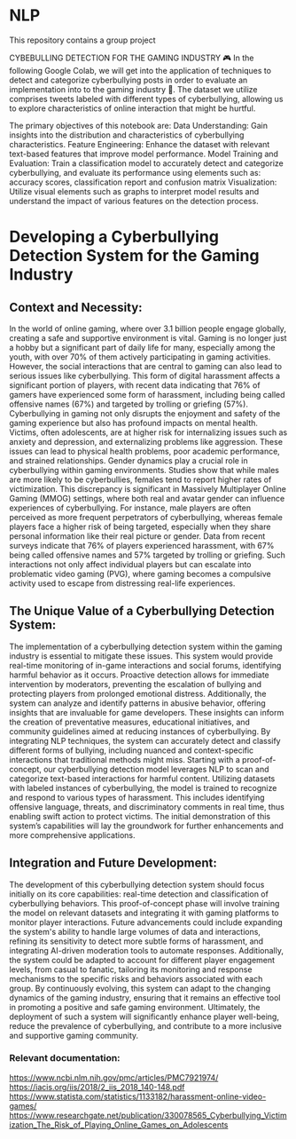 # NLP
This repository contains a group project 

CYBEBULLING DETECTION FOR THE GAMING INDUSTRY 🎮 In the following Google Colab, we will get into the application of techniques to detect and categorize cyberbullying posts in order to evaluate an implementation into to the gaming industry 👾. The dataset we utilize comprises tweets labeled with different types of cyberbullying, allowing us to explore characteristics of online interaction that might be hurtful. 

The primary objectives of this notebook are: 
Data Understanding: Gain insights into the distribution and characteristics of cyberbullying characteristics. 
Feature Engineering: Enhance the dataset with relevant text-based features that improve model performance. 
Model Training and Evaluation: Train a classification model to accurately detect and categorize cyberbullying, and evaluate its performance using elements such as: accuracy scores, classification report and confusion matrix 
Visualization: Utilize visual elements such as graphs to interpret model results and understand the impact of various features on the detection process. 



# Developing a Cyberbullying Detection System for the Gaming Industry

## Context and Necessity:
In the world of online gaming, where over 3.1 billion people engage globally, creating a safe and supportive environment is vital. Gaming is no longer just a hobby but a significant part of daily life for many, especially among the youth, with over 70% of them actively participating in gaming activities. However, the social interactions that are central to gaming can also lead to serious issues like cyberbullying. This form of digital harassment affects a significant portion of players, with recent data indicating that 76% of gamers have experienced some form of harassment, including being called offensive names (67%) and targeted by trolling or griefing (57%).
Cyberbullying in gaming not only disrupts the enjoyment and safety of the gaming experience but also has profound impacts on mental health. Victims, often adolescents, are at higher risk for internalizing issues such as anxiety and depression, and externalizing problems like aggression. These issues can lead to physical health problems, poor academic performance, and strained relationships. 
Gender dynamics play a crucial role in cyberbullying within gaming environments. Studies show that while males are more likely to be cyberbullies, females tend to report higher rates of victimization. This discrepancy is significant in Massively Multiplayer Online Gaming (MMOG) settings, where both real and avatar gender can influence experiences of cyberbullying. For instance, male players are often perceived as more frequent perpetrators of cyberbullying, whereas female players face a higher risk of being targeted, especially when they share personal information like their real picture or gender. Data from recent surveys indicate that 76% of players experienced harassment, with 67% being called offensive names and 57% targeted by trolling or griefing. Such interactions not only affect individual players but can escalate into problematic video gaming (PVG), where gaming becomes a compulsive activity used to escape from distressing real-life experiences.

## The Unique Value of a Cyberbullying Detection System:
The implementation of a cyberbullying detection system within the gaming industry is essential to mitigate these issues. This system would provide real-time monitoring of in-game interactions and social forums, identifying harmful behavior as it occurs. Proactive detection allows for immediate intervention by moderators, preventing the escalation of bullying and protecting players from prolonged emotional distress.
Additionally, the system can analyze and identify patterns in abusive behavior, offering insights that are invaluable for game developers. These insights can inform the creation of preventative measures, educational initiatives, and community guidelines aimed at reducing instances of cyberbullying. By integrating NLP techniques, the system can accurately detect and classify different forms of bullying, including nuanced and context-specific interactions that traditional methods might miss.
Starting with a proof-of-concept, our cyberbullying detection model leverages NLP to scan and categorize text-based interactions for harmful content. Utilizing datasets with labeled instances of cyberbullying, the model is trained to recognize and respond to various types of harassment. This includes identifying offensive language, threats, and discriminatory comments in real time, thus enabling swift action to protect victims. The initial demonstration of this system’s capabilities will lay the groundwork for further enhancements and more comprehensive applications.

## Integration and Future Development:
The development of this cyberbullying detection system should focus initially on its core capabilities: real-time detection and classification of cyberbullying behaviors. This proof-of-concept phase will involve training the model on relevant datasets and integrating it with gaming platforms to monitor player interactions.
Future advancements could include expanding the system's ability to handle large volumes of data and interactions, refining its sensitivity to detect more subtle forms of harassment, and integrating AI-driven moderation tools to automate responses. Additionally, the system could be adapted to account for different player engagement levels, from casual to fanatic, tailoring its monitoring and response mechanisms to the specific risks and behaviors associated with each group.
By continuously evolving, this system can adapt to the changing dynamics of the gaming industry, ensuring that it remains an effective tool in promoting a positive and safe gaming environment. Ultimately, the deployment of such a system will significantly enhance player well-being, reduce the prevalence of cyberbullying, and contribute to a more inclusive and supportive gaming community.

### Relevant documentation:

https://www.ncbi.nlm.nih.gov/pmc/articles/PMC7921974/
https://iacis.org/iis/2018/2_iis_2018_140-148.pdf
https://www.statista.com/statistics/1133182/harassment-online-video-games/
https://www.researchgate.net/publication/330078565_Cyberbullying_Victimization_The_Risk_of_Playing_Online_Games_on_Adolescents

